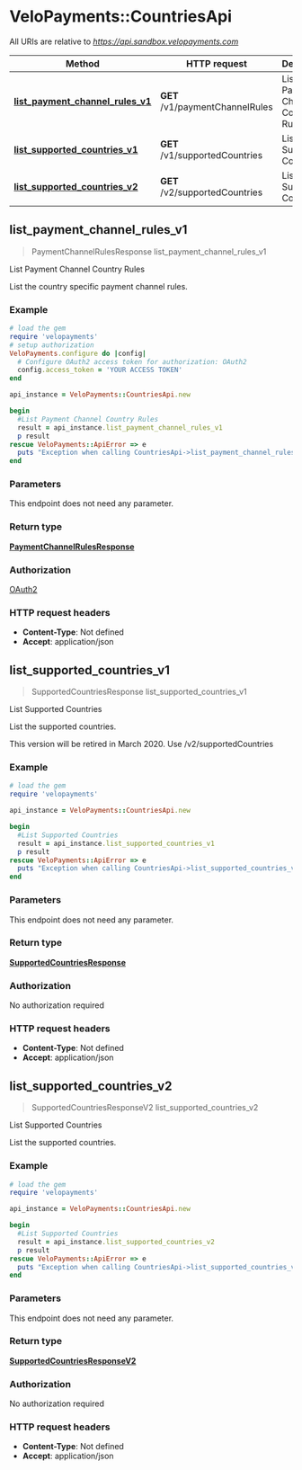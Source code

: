 # VeloPayments::CountriesApi

All URIs are relative to *https://api.sandbox.velopayments.com*

Method | HTTP request | Description
------------- | ------------- | -------------
[**list_payment_channel_rules_v1**](CountriesApi.md#list_payment_channel_rules_v1) | **GET** /v1/paymentChannelRules | List Payment Channel Country Rules
[**list_supported_countries_v1**](CountriesApi.md#list_supported_countries_v1) | **GET** /v1/supportedCountries | List Supported Countries
[**list_supported_countries_v2**](CountriesApi.md#list_supported_countries_v2) | **GET** /v2/supportedCountries | List Supported Countries



## list_payment_channel_rules_v1

> PaymentChannelRulesResponse list_payment_channel_rules_v1

List Payment Channel Country Rules

List the country specific payment channel rules.

### Example

```ruby
# load the gem
require 'velopayments'
# setup authorization
VeloPayments.configure do |config|
  # Configure OAuth2 access token for authorization: OAuth2
  config.access_token = 'YOUR ACCESS TOKEN'
end

api_instance = VeloPayments::CountriesApi.new

begin
  #List Payment Channel Country Rules
  result = api_instance.list_payment_channel_rules_v1
  p result
rescue VeloPayments::ApiError => e
  puts "Exception when calling CountriesApi->list_payment_channel_rules_v1: #{e}"
end
```

### Parameters

This endpoint does not need any parameter.

### Return type

[**PaymentChannelRulesResponse**](PaymentChannelRulesResponse.md)

### Authorization

[OAuth2](../README.md#OAuth2)

### HTTP request headers

- **Content-Type**: Not defined
- **Accept**: application/json


## list_supported_countries_v1

> SupportedCountriesResponse list_supported_countries_v1

List Supported Countries

<p>List the supported countries.</p> <p>This version will be retired in March 2020. Use /v2/supportedCountries</p> 

### Example

```ruby
# load the gem
require 'velopayments'

api_instance = VeloPayments::CountriesApi.new

begin
  #List Supported Countries
  result = api_instance.list_supported_countries_v1
  p result
rescue VeloPayments::ApiError => e
  puts "Exception when calling CountriesApi->list_supported_countries_v1: #{e}"
end
```

### Parameters

This endpoint does not need any parameter.

### Return type

[**SupportedCountriesResponse**](SupportedCountriesResponse.md)

### Authorization

No authorization required

### HTTP request headers

- **Content-Type**: Not defined
- **Accept**: application/json


## list_supported_countries_v2

> SupportedCountriesResponseV2 list_supported_countries_v2

List Supported Countries

List the supported countries.

### Example

```ruby
# load the gem
require 'velopayments'

api_instance = VeloPayments::CountriesApi.new

begin
  #List Supported Countries
  result = api_instance.list_supported_countries_v2
  p result
rescue VeloPayments::ApiError => e
  puts "Exception when calling CountriesApi->list_supported_countries_v2: #{e}"
end
```

### Parameters

This endpoint does not need any parameter.

### Return type

[**SupportedCountriesResponseV2**](SupportedCountriesResponseV2.md)

### Authorization

No authorization required

### HTTP request headers

- **Content-Type**: Not defined
- **Accept**: application/json

